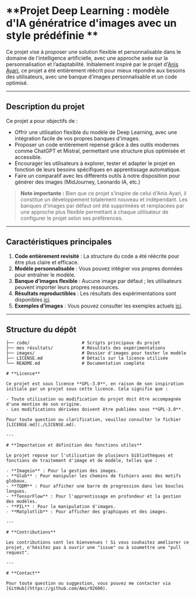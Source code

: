 # **Projet Deep Learning : modèle d'IA génératrice d'images avec un style prédéfinie **
 
Ce projet vise à proposer une solution flexible et personnalisable dans le domaine de l'intelligence artificielle, avec une approche axée sur la personnalisation et l’adaptabilité. Initialement inspiré par le projet d'[Anis Ayari](https://github.com/anisayari/Youtube-apprendre-le-deeplearning-avec-tensorflow), ce projet a été entièrement réécrit pour mieux répondre aux besoins des utilisateurs, avec une banque d'images personnalisable et un code optimisé.

---

## **Description du projet**

Ce projet a pour objectifs de :
- Offrir une utilisation flexible du modèle de Deep Learning, avec une intégration facile de vos propres banques d'images.
- Proposer un code entièrement repensé grâce à des outils modernes comme ChatGPT et Mistral, permettant une structure plus optimisée et accessible.
- Encourager les utilisateurs à explorer, tester et adapter le projet en fonction de leurs besoins spécifiques en apprentissage automatique.
- Faire un comparatif avec les différents outils à notre disposition pour générer des images (MidJourney, Leonardo IA, etc.)

> **Note importante :** Bien que ce projet s’inspire de celui d'Anis Ayari, il constitue un développement totalement nouveau et indépendant. Les banques d'images par défaut ont été supprimées et remplacées par une approche plus flexible permettant à chaque utilisateur de configurer le projet selon ses préférences.

---

## **Caractéristiques principales**

1. **Code entièrement revisité** : La structure du code a été réécrite pour être plus claire et efficace.
2. **Modèle personnalisable** : Vous pouvez intégrer vos propres données pour entraîner le modèle.
3. **Banque d’images flexible** : Aucune image par défaut ; les utilisateurs peuvent importer leurs propres ressources.
4. **Résultats reproductibles** : Les résultats des expérimentations sont disponibles [ici](https://github.com/Amir92600/Deep-learning-/tree/main/mes%20résultats).
5. **Exemples d’images** : Vous pouvez consulter les exemples actuels [ici](https://github.com/Amir92600/Deep-learning-/tree/main/images).

---

## **Structure du dépôt**

```plaintext
├── code/                    # Scripts principaux du projet
├── mes résultats/           # Résultats des expérimentations
├── images/                  # Dossier d'images pour tester le modèle
├── LICENSE.md               # Détails sur la licence utilisée
└── README.md                # Documentation complète

# **Licence**

Ce projet est sous licence **GPL-3.0**, en raison de son inspiration initiale par un projet sous cette licence. Cela signifie que :

- Toute utilisation ou modification du projet doit être accompagnée d'une mention de son origine.
- Les modifications dérivées doivent être publiées sous **GPL-3.0**.

Pour toute question ou clarification, veuillez consulter le fichier [LICENSE.md](./LICENSE.md).

---

# **Importation et définition des fonctions utiles**

Le projet repose sur l'utilisation de plusieurs bibliothèques et fonctions de traitement d'image et de modèle, telles que :

- **Imageio** : Pour la gestion des images.
- **Glob** : Pour manipuler les chemins de fichiers avec des motifs globaux.
- **TQDM** : Pour afficher une barre de progression dans les boucles longues.
- **TensorFlow** : Pour l'apprentissage en profondeur et la gestion des modèles.
- **PIL** : Pour la manipulation d'images.
- **Matplotlib** : Pour afficher des graphiques et des images.

---

# **Contributions**

Les contributions sont les bienvenues ! Si vous souhaitez améliorer ce projet, n'hésitez pas à ouvrir une "issue" ou à soumettre une "pull request".

---

# **Contact**

Pour toute question ou suggestion, vous pouvez me contacter via [GitHub](https://github.com/Amir92600).

